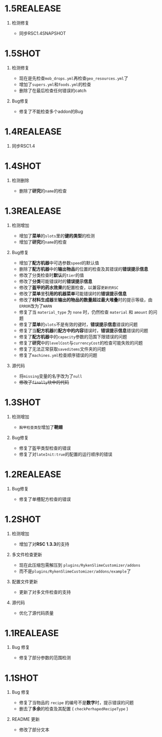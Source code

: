 # 1.5REALEASE

1. 检测修复

   - 同步RSC1.4SNAPSHOT

# 1.5SHOT

1. 检测修复

   - 现在是先检查`mob_drops.yml`再检查`geo_resources.yml`了
   - 增加了`supers.yml`和`foods.yml`的检查
   - 删除了在最后检查任何错误的catch

2. Bug修复

   - 修复了不能检查多个addon的Bug

# 1.4REALEASE

1. 同步RSC1.4

# 1.4SHOT

1. 检测删除

   - 删除了**研究**的`name`的检查

# 1.3REALEASE

1. 检测增加

   - 增加了**菜单**的`slots`里的**键的类型**的检测
   - 增加了**研究**的`name`的检查

2. Bug修复
   - 增加了**配方机器**中可选参数`speed`的默认值
   - 删除了**配方机器**中的**输出物品**的位置的检查及其错误的**错误提示信息**
   - 修改了分类检查时**默认**的`tier`的值
   - 修改了**分类**可能错误时的**错误提示信息**
   - 修改了**盔甲的药水效果**的配置检查，以兼容`更新的RSC`
   - 修改了**菜单**里**引用的机器菜单**可能错误时的**错误提示信息**
   - 修改了**材料生成器**里**输出的物品的数量超过最大堆叠**时的提示等级，由`ERROR`改为了`WARN`
   - 修复了当 `material_type` 为 `none` 时，仍然检查 `material` 和 `amount` 的问题
   - 修复了**菜单**的`slots`不是有效的键时，**错误提示信息**错误的问题
   - 修复了当**配方机器**的**配方中的内容**错误时，**错误提示信息**错误的问题
   - 修复了**配方机器**中的`capacity`参数的范围下限错误的问题
   - 修复了**研究**中的`levelCost`与`currencyCost`的检查可能失败的问题
   - 修复了无法正常获取`saveditems`文件夹的问题
   - 修复了`machines.yml`检查顺序错误的问题

3. 源代码

   - 将`missing`变量的名字改为了`null`
   - ~~修改了`finally`块中的代码~~

# 1.3SHOT

1. 检测增加

   - `胸甲检查类型`增加了**鞘翅**

2. Bug修复

   - 修复了盔甲类型检查的错误
   - 修复了对`lateInit:true`的配置的运行顺序的错误

# 1.2REALEASE

1. Bug修复

   - 修复了单槽配方检查的错误

# 1.2SHOT

1. 检测增加

   - 增加了对**RSC 1.3.3**的支持

2. 多文件检查更新

   - 现在此压缩包需解压到 `plugins/RykenSlimeCustomizer/addons`
   - 而不是`plugins/RykenSlimeCustomizer/addons/example`了

3. 配置文件更新

   - 更新了对多文件检查的支持

4. 源代码

   - 优化了源代码质量

# 1.1REALEASE

1. Bug 修复

   - 修复了部分参数的范围检测

# 1.1SHOT

1. Bug 修复

   - 修复了当物品的 `recipe` 的编号不是**数字**时，提示错误的问题
   - 删去了**多余**的检查及其配置 ( `checkPerhapedRecipeType` )

2. README 更新

   - 修改了部分文本
